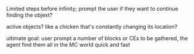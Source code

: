 Limited steps before infinity; prompt the user if they want to continue finding the objext?

active objects? like a chicken that's constantly changing its location?

ultimate goal: user prompt a number of blocks or CEs to be gathered, the agent find them all in the MC world quick and fast

